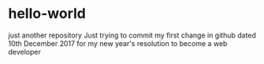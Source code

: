 # hello-world
just another repository
Just trying to commit my first change in github dated 10th December 2017 for my new year's resolution to become a web developer

